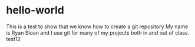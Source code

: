 # hello-world
This is a test to show that we know how to create a git repository
My name is Ryan Sloan and I use git for many of my projects both in and out of class.
test12
